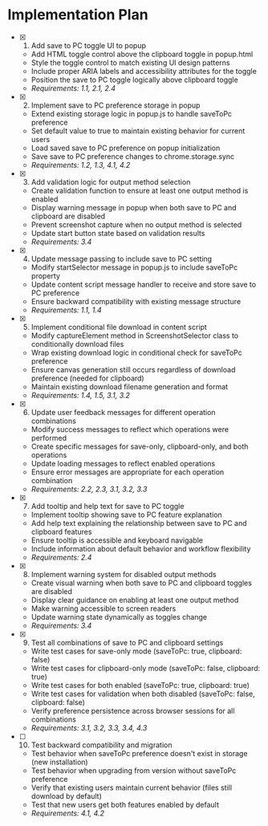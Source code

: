 # Implementation Plan

- [x] 1. Add save to PC toggle UI to popup
  - Add HTML toggle control above the clipboard toggle in popup.html
  - Style the toggle control to match existing UI design patterns
  - Include proper ARIA labels and accessibility attributes for the toggle
  - Position the save to PC toggle logically above clipboard toggle
  - _Requirements: 1.1, 2.1, 2.4_

- [x] 2. Implement save to PC preference storage in popup
  - Extend existing storage logic in popup.js to handle saveToPc preference
  - Set default value to true to maintain existing behavior for current users
  - Load saved save to PC preference on popup initialization
  - Save save to PC preference changes to chrome.storage.sync
  - _Requirements: 1.2, 1.3, 4.1, 4.2_

- [x] 3. Add validation logic for output method selection
  - Create validation function to ensure at least one output method is enabled
  - Display warning message in popup when both save to PC and clipboard are disabled
  - Prevent screenshot capture when no output method is selected
  - Update start button state based on validation results
  - _Requirements: 3.4_

- [x] 4. Update message passing to include save to PC setting
  - Modify startSelector message in popup.js to include saveToPc property
  - Update content script message handler to receive and store save to PC preference
  - Ensure backward compatibility with existing message structure
  - _Requirements: 1.1, 1.4_

- [x] 5. Implement conditional file download in content script
  - Modify captureElement method in ScreenshotSelector class to conditionally download files
  - Wrap existing download logic in conditional check for saveToPc preference
  - Ensure canvas generation still occurs regardless of download preference (needed for clipboard)
  - Maintain existing download filename generation and format
  - _Requirements: 1.4, 1.5, 3.1, 3.2_

- [x] 6. Update user feedback messages for different operation combinations
  - Modify success messages to reflect which operations were performed
  - Create specific messages for save-only, clipboard-only, and both operations
  - Update loading messages to reflect enabled operations
  - Ensure error messages are appropriate for each operation combination
  - _Requirements: 2.2, 2.3, 3.1, 3.2, 3.3_

- [x] 7. Add tooltip and help text for save to PC toggle
  - Implement tooltip showing save to PC feature explanation
  - Add help text explaining the relationship between save to PC and clipboard features
  - Ensure tooltip is accessible and keyboard navigable
  - Include information about default behavior and workflow flexibility
  - _Requirements: 2.4_

- [x] 8. Implement warning system for disabled output methods
  - Create visual warning when both save to PC and clipboard toggles are disabled
  - Display clear guidance on enabling at least one output method
  - Make warning accessible to screen readers
  - Update warning state dynamically as toggles change
  - _Requirements: 3.4_

- [x] 9. Test all combinations of save to PC and clipboard settings
  - Write test cases for save-only mode (saveToPc: true, clipboard: false)
  - Write test cases for clipboard-only mode (saveToPc: false, clipboard: true)
  - Write test cases for both enabled (saveToPc: true, clipboard: true)
  - Write test cases for validation when both disabled (saveToPc: false, clipboard: false)
  - Verify preference persistence across browser sessions for all combinations
  - _Requirements: 3.1, 3.2, 3.3, 3.4, 4.3_

- [ ] 10. Test backward compatibility and migration
  - Test behavior when saveToPc preference doesn't exist in storage (new installation)
  - Test behavior when upgrading from version without saveToPc preference
  - Verify that existing users maintain current behavior (files still download by default)
  - Test that new users get both features enabled by default
  - _Requirements: 4.1, 4.2_